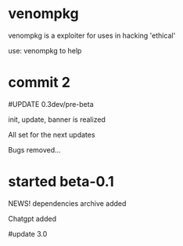 # venompkg
<p> venompkg is a exploiter for uses in hacking 'ethical' </p>
<p> use: venompkg to help</p>

# commit 2
#UPDATE 0.3dev/pre-beta
<p> init, update, banner is realized</p>
<p> All set for the next updates</p>
<p> Bugs removed...</p>

# started beta-0.1
<p> NEWS! dependencies archive added</p>
<p> Chatgpt added </p>
#update 3.0
